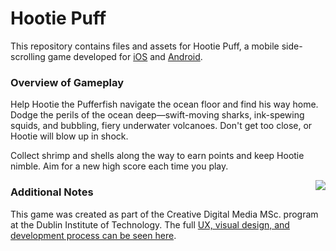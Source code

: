 
Hootie Puff
====================

This repository contains files and assets for Hootie Puff, a mobile side-scrolling game developed for [iOS](https://itunes.apple.com/nz/app/hootie-puff/id941148283?mt=8) and [Android](https://play.google.com/store/apps/details?id=com.redapples.hootiepuff&hl=en).

### Overview of Gameplay

Help Hootie the Pufferfish navigate the ocean floor and find his way home. Dodge the perils of the ocean deep—swift-moving sharks, ink-spewing squids, and bubbling, fiery underwater volcanoes. Don't get too close, or Hootie will blow up in shock.

Collect shrimp and shells along the way to earn points and keep Hootie nimble. Aim for a new high score each time you play.

<img src="https://lh6.ggpht.com/dqhoDUEcS8WM-iqmzCCH2aTZXm5E7U4otOINNIGBmwegiNtGX1rt2jK79pTQE7YoGgkH=h900" align="right">

### Additional Notes

This game was created as part of the Creative Digital Media MSc. program at the Dublin Institute of Technology. The full [UX, visual design, and development process can be seen here](http://www.sanettetanaka.com/#/hootie-puff/).

